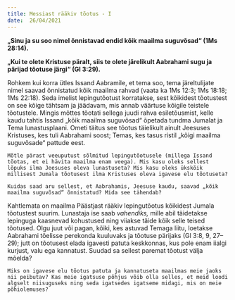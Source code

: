```yaml
---
title: Messiast rääkiv tõotus - I  
date:  26/04/2021  
---
```


**„Sinu ja su soo nimel õnnistavad endid kõik maailma suguvõsad“ (1Ms 28:14).**

**„Kui te olete Kristuse päralt, siis te olete järelikult Aabrahami sugu ja pärijad tõotuse järgi“ (Gl 3:29).**

Rohkem kui korra ütles Issand Aabramile, et tema soo, tema järeltulijate nimel saavad õnnistatud kõik maailma rahvad (vaata ka 1Ms 12:3; 1Ms 18:18; 1Ms 22:18). Seda imelist lepingutõotust korratakse, sest kõikidest tõotustest on see kõige tähtsam ja jäädavam, mis annab väärtuse kõigile teistele tõotustele. Mingis mõttes tõotati sellega juudi rahva esiletõusmist, kelle kaudu tahtis Issand „kõik maailma suguvõsad“ õpetada tundma Jumalat ja Tema lunastusplaani. Ometi täitus see tõotus täielikult ainult Jeesuses Kristuses, kes tuli Aabrahami soost; Temas, kes tasus ristil „kõigi maailma suguvõsade“ pattude eest.

`Mõtle pärast veeuputust sõlmitud lepingutõotusele (millega Issand tõotas, et ei hävita maailma enam veega). Mis kasu oleks sellest lõpuks ilma Jeesuses oleva lunastuseta? Mis kasu oleks ükskõik millisest Jumala tõotusest ilma Kristuses oleva igavese elu tõotuseta?`

`Kuidas saad aru sellest, et Aabrahamis, Jeesuse kaudu, saavad „kõik maailma suguvõsad“ õnnistatud? Mida see tähendab?`

Kahtlemata on maailma Päästjast rääkiv lepingutõotus kõikidest Jumala tõotustest suurim. Lunastaja ise saab _vahendiks,_ mille abil täidetakse lepinguga kaasnevad kohustused ning viiakse täide kõik selle teised tõotused. Olgu juut või pagan, kõiki, kes astuvad Temaga liitu, loetakse Aabrahami tõelisse perekonda kuuluvaks ja tõotuse pärijaks (Gl 3:8, 9, 27–29); jutt on tõotusest elada igavesti patuta keskkonnas, kus pole enam iialgi kurjust, valu ega kannatust. Suudad sa sellest paremat tõotust välja mõelda?

`Miks on igavese elu tõotus patuta ja kannatuseta maailmas meie jaoks nii peibutav? Kas meie igatsuse põhjus võib olla selles, et meid loodi algselt niisuguseks ning seda igatsedes igatseme midagi, mis on meie põhiolemuses?`